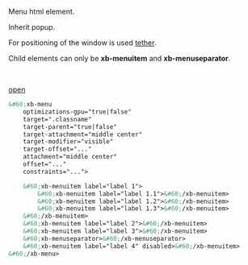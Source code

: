 <br/>
Menu html element.

Inherit popup.

For positioning of the window is used [tether](http://github.hubspot.com/tether/).

Child elements can only be **xb-menuitem** and **xb-menuseparator**.

<p>&#160;</p>

<a href="#" class="menu" ref="menu1">open</a>

```html
&#60;xb-menu
    optimizations-gpu="true|false"
    target=".classname"
    target-parent="true|false"
    target-attachment="middle center"
    target-modifier="visible"
    target-offset="..."
    attachment="middle center"
    offset="..."
    constraints="...">

    &#60;xb-menuitem label="label 1">
        &#60;xb-menuitem label="label 1.1">&#60;/xb-menuitem>
        &#60;xb-menuitem label="label 1.2">&#60;/xb-menuitem>
        &#60;xb-menuitem label="label 1.3">&#60;/xb-menuitem>
    &#60;/xb-menuitem>
    &#60;xb-menuitem label="label 2">&#60;/xb-menuitem>
    &#60;xb-menuitem label="label 3">&#60;/xb-menuitem>
    &#60;xb-menuseparator>&#60;/xb-menuseparator>
    &#60;xb-menuitem label="label 4" disabled>&#60;/xb-menuitem>
&#60;/xb-menu>
```

<script type="text/x-template" ref="menu1">
    <xb-menu id="menu1">
        <xb-menuitem label="label 1">
            <xb-menuitem label="label 1.1"></xb-menuitem>
            <xb-menuitem label="label 1.2"></xb-menuitem>
            <xb-menuitem label="label 1.3"></xb-menuitem>
        </xb-menuitem>
        <xb-menuitem label="label 2"></xb-menuitem>
        <xb-menuitem label="label 3"></xb-menuitem>
        <xb-menuseparator></xb-menuseparator>
        <xb-menuitem label="label 4" disabled></xb-menuitem>
    </xb-menu>
</script>

<script>
$('.menu').on('click', function (event) {
    event.preventDefault();
    var ref = $(this).attr('ref');
    var $popup = $('#' + ref);

    if (!$popup.length) {
        $popup = $($('script[ref="' + ref + '"]').html()).appendTo('body');
    }



    setTimeout(function () {
        $('xb-menu').each(function () {
            this.close();
        });
        
        $popup[0].open();
    }, 200);

    return false;
});
</script>
